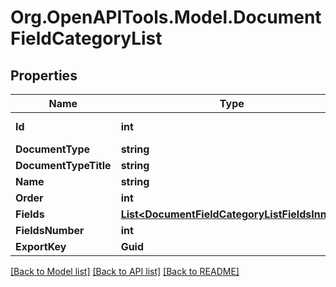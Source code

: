 
# Org.OpenAPITools.Model.DocumentFieldCategoryList

## Properties

Name | Type | Description | Notes
------------ | ------------- | ------------- | -------------
**Id** | **int** |  | [optional] [readonly] 
**DocumentType** | **string** |  | 
**DocumentTypeTitle** | **string** |  | 
**Name** | **string** |  | 
**Order** | **int** |  | [optional] 
**Fields** | [**List&lt;DocumentFieldCategoryListFieldsInner&gt;**](DocumentFieldCategoryListFieldsInner.md) |  | 
**FieldsNumber** | **int** |  | 
**ExportKey** | **Guid** |  | [optional] 

[[Back to Model list]](../README.md#documentation-for-models)
[[Back to API list]](../README.md#documentation-for-api-endpoints)
[[Back to README]](../README.md)

